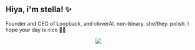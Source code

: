 ## Hiya, i'm stella! ✨
Founder and CEO of Loopback, and cloverAI. non-binary. she/they. polish.
I hope your day is nice 🫶🏼
<p align="center">
  <a href="https://skillicons.dev">
    <img src="https://skillicons.dev/icons?i=androidstudio,bash,cloudflare,css,docker,figma,firebase,gcp,git,github,githubactions,gradle,html,js,kali,kotlin,kubernetes,linux,md,mastodon,mysql,nextjs,nginx,nodejs,npm,nuxtjs,php,pnpm,postgres,powershell,py,pytorch,raspberrypi,react,supabase,solidity,svelte,tensorflow,ts,vim,vscode,windows,workers,yarn&perline=12" />
  </a>
</p>
